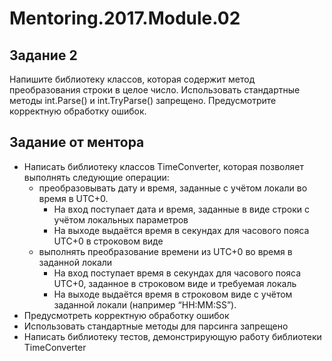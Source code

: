 # Mentoring.2017.Module.02
## Задание 2
Напишите библиотеку классов, которая содержит метод преобразования строки в целое число. Использовать стандартные методы int.Parse() и int.TryParse() запрещено. Предусмотрите корректную обработку ошибок.
## Задание от ментора
- Написать библиотеку классов TimeConverter, которая позволяет выполнять следующие операции:
  -	преобразовывать дату и время, заданные с учётом локали во время в UTC+0.
    -	 На вход поступает дата и время, заданные в виде строки с учётом локальных параметров
    -	На выходе выдаётся время в секундах для часового пояса UTC+0 в строковом виде
  -	выполнять преобразование времени из UTC+0 во время в заданной локали
    -	На вход поступает время в секундах для часового пояса UTC+0, заданное в строковом виде и требуемая локаль
    -	На выходе выдаётся время в строковом виде с учётом заданной локали (например “HH:MM:SS”).
-	Предусмотреть корректную обработку ошибок
-	Использовать стандартные методы для парсинга запрещено
-	Написать библиотеку тестов, демонстрирующую работу библиотеки TimeConverter
